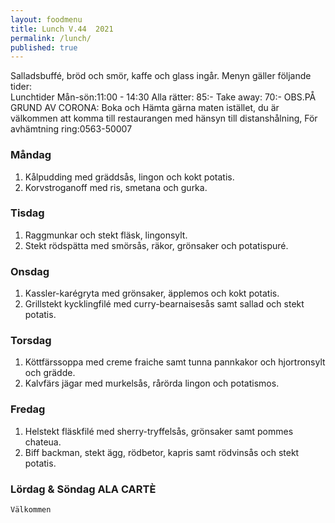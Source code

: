 ```yaml
---
layout: foodmenu
title: Lunch V.44  2021
permalink: /lunch/
published: true
---
```

Salladsbuffé, bröd och smör, kaffe och glass ingår.
Menyn gäller följande tider:  
Lunchtider  Mån-sön:11:00 - 14:30
Alla rätter: 85:- Take away: 70:-
OBS.PÅ GRUND AV CORONA: Boka och Hämta gärna maten istället, du är välkommen att komma till restaurangen med hänsyn till distanshålning, För avhämtning ring:0563-50007
                                

### Måndag
1. Kålpudding med gräddsås, lingon och kokt potatis.
2. Korvstroganoff med ris, smetana och gurka.

### Tisdag
1. Raggmunkar och stekt fläsk, lingonsylt.
2. Stekt rödspätta med smörsås, räkor, grönsaker och potatispuré.

### Onsdag
1. Kassler-karégryta med grönsaker, äpplemos och kokt potatis.
2. Grillstekt kycklingfilé med curry-bearnaisesås samt sallad och stekt potatis.

### Torsdag
1. Köttfärssoppa med creme fraiche samt tunna pannkakor och hjortronsylt och grädde. 
2. Kalvfärs jägar med murkelsås, rårörda lingon och potatismos.

### Fredag  
1. Helstekt fläskfilé med sherry-tryffelsås, grönsaker samt pommes chateua.
2. Biff backman, stekt ägg, rödbetor, kapris samt rödvinsås och stekt potatis.


### Lördag & Söndag ALA CARTÈ

    Välkommen
    
       
    

   
    
   
     
